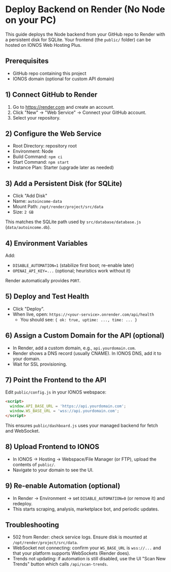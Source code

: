 # Deploy Backend on Render (No Node on your PC)

This guide deploys the Node backend from your GitHub repo to Render with a persistent disk for SQLite. Your frontend (the `public/` folder) can be hosted on IONOS Web Hosting Plus.

## Prerequisites
- GitHub repo containing this project
- IONOS domain (optional for custom API domain)

## 1) Connect GitHub to Render
1. Go to https://render.com and create an account.
2. Click "New" → "Web Service" → Connect your GitHub account.
3. Select your repository.

## 2) Configure the Web Service
- Root Directory: repository root
- Environment: Node
- Build Command: `npm ci`
- Start Command: `npm start`
- Instance Plan: Starter (upgrade later as needed)

## 3) Add a Persistent Disk (for SQLite)
- Click "Add Disk"
- Name: `autoincome-data`
- Mount Path: `/opt/render/project/src/data`
- Size: `2 GB`

This matches the SQLite path used by `src/database/database.js` (`data/autoincome.db`).

## 4) Environment Variables
Add:
- `DISABLE_AUTOMATION=1` (stabilize first boot; re-enable later)
- `OPENAI_API_KEY=...` (optional; heuristics work without it)

Render automatically provides `PORT`.

## 5) Deploy and Test Health
- Click "Deploy".
- When live, open: `https://<your-service>.onrender.com/api/health`
  - You should see: `{ ok: true, uptime: ..., time: ... }`

## 6) Assign a Custom Domain for the API (optional)
- In Render, add a custom domain, e.g., `api.yourdomain.com`.
- Render shows a DNS record (usually CNAME). In IONOS DNS, add it to your domain.
- Wait for SSL provisioning.

## 7) Point the Frontend to the API
Edit `public/config.js` in your IONOS webspace:

```html
<script>
  window.API_BASE_URL = 'https://api.yourdomain.com';
  window.WS_BASE_URL = 'wss://api.yourdomain.com';
</script>
```

This ensures `public/dashboard.js` uses your managed backend for fetch and WebSocket.

## 8) Upload Frontend to IONOS
- In IONOS → Hosting → Webspace/File Manager (or FTP), upload the contents of `public/`.
- Navigate to your domain to see the UI.

## 9) Re-enable Automation (optional)
- In Render → Environment → set `DISABLE_AUTOMATION=0` (or remove it) and redeploy.
- This starts scraping, analysis, marketplace bot, and periodic updates.

## Troubleshooting
- 502 from Render: check service logs. Ensure disk is mounted at `/opt/render/project/src/data`.
- WebSocket not connecting: confirm your `WS_BASE_URL` is `wss://...` and that your platform supports WebSockets (Render does).
- Trends not updating: if automation is still disabled, use the UI "Scan New Trends" button which calls `/api/scan-trends`.
